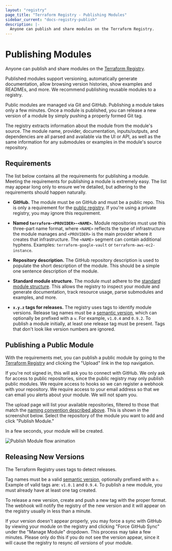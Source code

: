 ```yaml
---
layout: "registry"
page_title: "Terraform Registry - Publishing Modules"
sidebar_current: "docs-registry-publish"
description: |-
  Anyone can publish and share modules on the Terraform Registry.
---
```


# Publishing Modules

Anyone can publish and share modules on the [Terraform Registry](https://registry.terraform.io).

Published modules support versioning, automatically generate documentation,
allow browsing version histories, show examples and READMEs, and more. We
recommend publishing reusable modules to a registry.

Public modules are managed via Git and GitHub. Publishing a module takes only
a few minutes. Once a module is published, you can release a new version of
a module by simply pushing a properly formed Git tag.

The registry extracts information about the module from the module's source.
The module name, provider, documentation, inputs/outputs, and dependencies are
all parsed and available via the UI or API, as well as the same information for
any submodules or examples in the module's source repository.

## Requirements

The list below contains all the requirements for publishing a module.
Meeting the requirements for publishing a module is extremely easy. The
list may appear long only to ensure we're detailed, but adhering to the
requirements should happen naturally.

- **GitHub.** The module must be on GitHub and must be a public repo.
This is only a requirement for the [public registry](https://registry.terraform.io).
If you're using a private registry, you may ignore this requirement.

- **Named `terraform-<PROVIDER>-<NAME>`.** Module repositories must use this
three-part name format, where `<NAME>` reflects the type of infrastructure the
module manages and `<PROVIDER>` is the main provider where it creates that
infrastructure. The `<NAME>` segment can contain additional hyphens. Examples:
`terraform-google-vault` or `terraform-aws-ec2-instance`.

- **Repository description.** The GitHub repository description is used
to populate the short description of the module. This should be a simple
one sentence description of the module.

- **Standard module structure.** The module must adhere to the
[standard module structure](/docs/modules/index.html#standard-module-structure).
This allows the registry to inspect your module and generate documentation,
track resource usage, parse submodules and examples, and more.

- **`x.y.z` tags for releases.** The registry uses tags to identify module
versions. Release tag names must be a [semantic version](http://semver.org),
which can optionally be prefixed with a `v`. For example, `v1.0.4` and `0.9.2`.
To publish a module initially, at least one release tag must be present. Tags
that don't look like version numbers are ignored.

## Publishing a Public Module

With the requirements met, you can publish a public module by going to
the [Terraform Registry](https://registry.terraform.io) and clicking the
"Upload" link in the top navigation.

If you're not signed in, this will ask you to connect with GitHub. We only
ask for access to public repositories, since the public registry may only
publish public modules. We require access to hooks so we can register a webhook
with your repository. We require access to your email address so that we can
email you alerts about your module. We will not spam you.

The upload page will list your available repositories, filtered to those that
match the [naming convention described above](#Requirements). This is shown in
the screenshot below. Select the repository of the module you want to add and
click "Publish Module."

In a few seconds, your module will be created.

![Publish Module flow animation](/assets/images/docs/registry-publish.gif)

## Releasing New Versions

The Terraform Registry uses tags to detect releases.

Tag names must be a valid [semantic version](http://semver.org), optionally
prefixed with a `v`. Example of valid tags are: `v1.0.1` and `0.9.4`. To publish
a new module, you must already have at least one tag created.

To release a new version, create and push a new tag with the proper format.
The webhook will notify the registry of the new version and it will appear
on the registry usually in less than a minute.

If your version doesn't appear properly, you may force a sync with GitHub
by viewing your module on the registry and clicking "Force GitHub Sync"
under the "Manage Module" dropdown. This process may take a few minutes.
Please only do this if you do not see the version appear, since it will
cause the registry to resync _all versions_ of your module.
